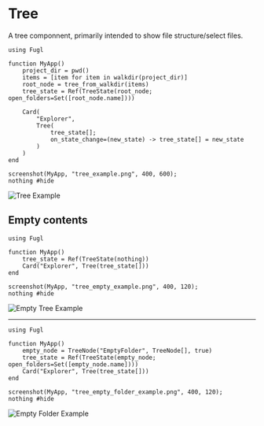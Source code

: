 # Tree

A tree componnent, primarily intended to show file structure/select files.

```@example TreeExample
using Fugl

function MyApp()
    project_dir = pwd()
    items = [item for item in walkdir(project_dir)]
    root_node = tree_from_walkdir(items)
    tree_state = Ref(TreeState(root_node; open_folders=Set([root_node.name])))

    Card(
        "Explorer",
        Tree(
            tree_state[];
            on_state_change=(new_state) -> tree_state[] = new_state
        )
    )
end

screenshot(MyApp, "tree_example.png", 400, 600);
nothing #hide
```

![Tree Example](tree_example.png)

## Empty contents

```@example TreeEmptyExample
using Fugl

function MyApp()
    tree_state = Ref(TreeState(nothing))
    Card("Explorer", Tree(tree_state[]))
end

screenshot(MyApp, "tree_empty_example.png", 400, 120);
nothing #hide
```

![Empty Tree Example](tree_empty_example.png)

---

```@example TreeEmptyFolderExample
using Fugl

function MyApp()
    empty_node = TreeNode("EmptyFolder", TreeNode[], true)
    tree_state = Ref(TreeState(empty_node; open_folders=Set([empty_node.name])))
    Card("Explorer", Tree(tree_state[]))
end

screenshot(MyApp, "tree_empty_folder_example.png", 400, 120);
nothing #hide
```

![Empty Folder Example](tree_empty_folder_example.png)
